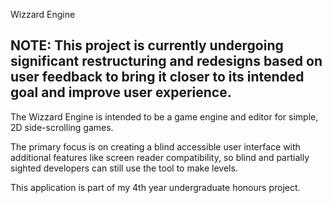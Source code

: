 Wizzard Engine

NOTE: This project is currently undergoing significant restructuring and redesigns based on user feedback to bring it closer to its intended goal and improve user experience.
---
The Wizzard Engine is intended to be a game engine and editor for simple, 2D side-scrolling games.

The primary focus is on creating a blind accessible user interface with additional features like screen reader compatibility, so blind and partially sighted developers can still use the tool to make levels.

This application is part of my 4th year undergraduate honours project.
